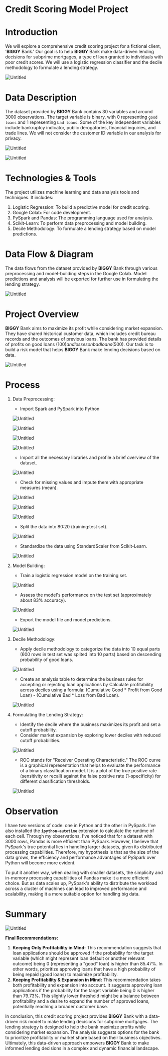 # Credit Scoring Model Project

# Introduction

We will explore a comprehensive credit scoring project for a fictional client, '**BIGGY** Bank.' Our goal is to help **BIGGY** Bank make data-driven lending decisions for subprime mortgages, a type of loan granted to individuals with poor credit scores. We will use a logistic regression classifier and the decile methodology to formulate a lending strategy.

![Untitled](Credit%20Scoring%20Model%20Project%205876cdd7257d4186b276ef4649690ece/Untitled.png)

# **Data Description**

The dataset provided by **BIGGY** Bank contains 30 variables and around 3000 observations. The target variable is binary, with 0 representing `good loans` and 1 representing `bad loans`. Some of the key independent variables include bankruptcy indicator, public derogatories, financial inquiries, and trade lines. We will not consider the customer ID variable in our analysis for privacy.

![Untitled](Credit%20Scoring%20Model%20Project%205876cdd7257d4186b276ef4649690ece/Untitled%201.png)

![Untitled](Credit%20Scoring%20Model%20Project%205876cdd7257d4186b276ef4649690ece/Untitled%202.png)

# **Technologies & Tools**

The project utilizes machine learning and data analysis tools and techniques. It includes:

1. Logistic Regression: To build a predictive model for credit scoring.
2. Google Colab: For code development.
3. PySpark and Pandas: The programming language used for analysis.
4. Scikit-Learn: To perform data preprocessing and model building.
5. Decile Methodology: To formulate a lending strategy based on model predictions.

# **Data Flow & Diagram**

The data flows from the dataset provided by **BIGGY** Bank through various preprocessing and model-building steps in the Google Colab. Model predictions and analysis will be exported for further use in formulating the lending strategy.

![Untitled](Credit%20Scoring%20Model%20Project%205876cdd7257d4186b276ef4649690ece/Untitled%203.png)

# **Project Overview**

**BIGGY** Bank aims to maximize its profit while considering market expansion. They have shared historical customer data, which includes credit bureau records and the outcomes of previous loans. The bank has provided details of profits on good loans ($100) and losses on bad loans ($500). Our task is to build a risk model that helps **BIGGY** Bank make lending decisions based on data.

![Untitled](Credit%20Scoring%20Model%20Project%205876cdd7257d4186b276ef4649690ece/Untitled%204.png)

# **Process**

1. Data Preprocessing:
    - Import Spark and PySpark into Python
    
    ![Untitled](Credit%20Scoring%20Model%20Project%205876cdd7257d4186b276ef4649690ece/Untitled%205.png)
    
    ![Untitled](Credit%20Scoring%20Model%20Project%205876cdd7257d4186b276ef4649690ece/Untitled%206.png)
    
    ![Untitled](Credit%20Scoring%20Model%20Project%205876cdd7257d4186b276ef4649690ece/Untitled%207.png)
    
    ![Untitled](Credit%20Scoring%20Model%20Project%205876cdd7257d4186b276ef4649690ece/Untitled%208.png)
    
    - Import all the necessary libraries and profile a brief overview of the dataset.
    
    ![Untitled](Credit%20Scoring%20Model%20Project%205876cdd7257d4186b276ef4649690ece/Untitled%209.png)
    
    - Check for missing values and impute them with appropriate measures (mean).
    
    ![Untitled](Credit%20Scoring%20Model%20Project%205876cdd7257d4186b276ef4649690ece/Untitled%2010.png)
    
    ![Untitled](Credit%20Scoring%20Model%20Project%205876cdd7257d4186b276ef4649690ece/Untitled%2011.png)
    
    ![Untitled](Credit%20Scoring%20Model%20Project%205876cdd7257d4186b276ef4649690ece/Untitled%2012.png)
    
    - Split the data into 80:20 (training:test set).
    
    ![Untitled](Credit%20Scoring%20Model%20Project%205876cdd7257d4186b276ef4649690ece/Untitled%2013.png)
    
    - Standardize the data using StandardScaler from Scikit-Learn.
    
    ![Untitled](Credit%20Scoring%20Model%20Project%205876cdd7257d4186b276ef4649690ece/Untitled%2014.png)
    
2. Model Building:
    - Train a logistic regression model on the training set.
    
    ![Untitled](Credit%20Scoring%20Model%20Project%205876cdd7257d4186b276ef4649690ece/Untitled%2015.png)
    
    - Assess the model's performance on the test set (approximately about 83% accuracy).
    
    ![Untitled](Credit%20Scoring%20Model%20Project%205876cdd7257d4186b276ef4649690ece/Untitled%2016.png)
    
    - Export the model file and model predictions.
    
    ![Untitled](Credit%20Scoring%20Model%20Project%205876cdd7257d4186b276ef4649690ece/Untitled%2017.png)
    
3. Decile Methodology:
    - Apply decile methodology to categorize the data into 10 equal parts (600 rows in test set was splited into 10 parts) based on descending probability of good loans.
    
    ![Untitled](Credit%20Scoring%20Model%20Project%205876cdd7257d4186b276ef4649690ece/Untitled%2018.png)
    
    - Create an analysis table to determine the business rules for accepting or rejecting loan applications by Calculate profitability across deciles using a formula: (Cumulative Good * Profit from Good Loan) - (Cumulative Bad * Loss from Bad Loan).
    
    ![Untitled](Credit%20Scoring%20Model%20Project%205876cdd7257d4186b276ef4649690ece/Untitled%2019.png)
    
4. Formulating the Lending Strategy:
    - Identify the decile where the business maximizes its profit and set a cutoff probability.
    - Consider market expansion by exploring lower deciles with reduced cutoff probabilities.
    
    ![Untitled](Credit%20Scoring%20Model%20Project%205876cdd7257d4186b276ef4649690ece/Untitled%2020.png)
    
    - ROC stands for "Receiver Operating Characteristic." The ROC curve is a graphical representation that helps to evaluate the performance of a binary classification model. It is a plot of the true positive rate (sensitivity or recall) against the false positive rate (1-specificity) for different classification thresholds.
    
    ![Untitled](Credit%20Scoring%20Model%20Project%205876cdd7257d4186b276ef4649690ece/Untitled%2021.png)
    

# Observation

I have two versions of code: one in Python and the other in PySpark. I've also installed the **`ipython-autotime`** extension to calculate the runtime of each cell. Through my observations, I've noticed that for a dataset with 3000 rows, Pandas is more efficient than PySpark. However, I believe that PySpark's true potential lies in handling larger datasets, given its distributed processing capabilities. Therefore, my hypothesis is that as the size of the data grows, the efficiency and performance advantages of PySpark over Python will become more evident.

To put it another way, when dealing with smaller datasets, the simplicity and in-memory processing capabilities of Pandas make it a more efficient choice. But as data scales up, PySpark's ability to distribute the workload across a cluster of machines can lead to improved performance and scalability, making it a more suitable option for handling big data.

# Summary

![Untitled](Credit%20Scoring%20Model%20Project%205876cdd7257d4186b276ef4649690ece/Untitled%2022.png)

**Final Recommendations:**

1. **Keeping Only Profitability in Mind:** This recommendation suggests that loan applications should be approved if the probability for the target variable (which might represent loan default or another relevant outcome) being 0 (representing a "good" loan) is higher than 85.47%. In other words, prioritize approving loans that have a high probability of being repaid (good loans) to maximize profitability.
2. **Keeping Profitability & Expansion in Mind:** This recommendation takes both profitability and expansion into account. It suggests approving loan applications if the probability for the target variable being 0 is higher than 79.73%. This slightly lower threshold might be a balance between profitability and a desire to expand the number of approved loans, potentially reaching a broader customer base.

In conclusion, this credit scoring project provides **BIGGY** Bank with a data-driven risk model to make lending decisions for subprime mortgages. The lending strategy is designed to help the bank maximize profits while considering market expansion. The analysis suggests options for the bank to prioritize profitability or market share based on their business objectives. Ultimately, this data-driven approach empowers **BIGGY** Bank to make informed lending decisions in a complex and dynamic financial landscape.

